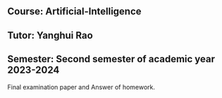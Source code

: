 ## Course: Artificial-Intelligence
## Tutor: Yanghui Rao
## Semester: Second semester of academic year 2023-2024
Final examination paper and Answer of homework. 
